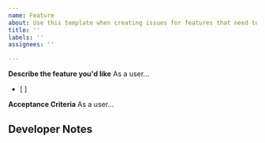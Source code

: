 ```yaml
---
name: Feature
about: Use this template when creating issues for features that need to be implemented.
title: ''
labels: ''
assignees: ''

---
```


**Describe the feature you'd like**
As a user... 
- [ ] 

**Acceptance Criteria**
As a user...

**Developer Notes**
-
